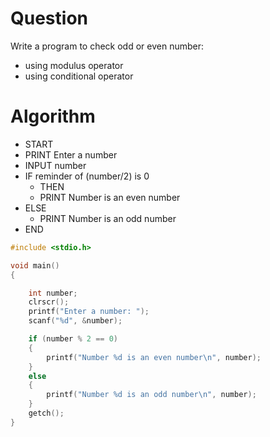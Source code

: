
# Question
Write a program to check odd or even number:
- using modulus operator
- using conditional operator


# Algorithm
- START
- PRINT Enter a number
- INPUT number
- IF reminder of (number/2) is 0
    - THEN
    - PRINT Number is an even number
-  ELSE
    - PRINT Number is an odd number
- END

```c
#include <stdio.h>

void main()
{

    int number;
    clrscr();
    printf("Enter a number: ");
    scanf("%d", &number);

    if (number % 2 == 0)
    {
        printf("Number %d is an even number\n", number);
    }
    else
    {
        printf("Number %d is an odd number\n", number);
    }
    getch();
}

```

